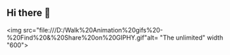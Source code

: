 ## Hi there 👋

<img src="file:///D:/Walk%20Animation%20gifs%20-%20Find%20&%20Share%20on%20GIPHY.gif"alt= "The unlimited" width "600">
